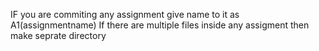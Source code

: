 IF you are commiting any assignment give name to it as A1(assignmentname)
If there are multiple files inside any assigment then make seprate directory
